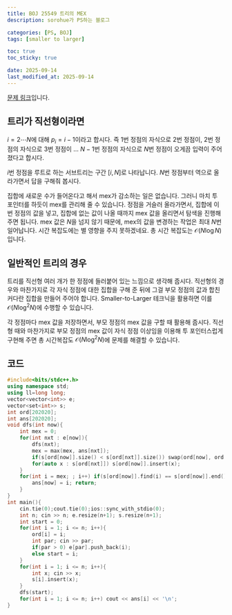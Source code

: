 ```yaml
---
title: BOJ 25549 트리의 MEX
description: sorohue가 PS하는 블로그

categories: [PS, BOJ]
tags: [smaller to larger]

toc: true
toc_sticky: true

date: 2025-09-14
last_modified_at: 2025-09-14
---
```


[문제 링크](https://boj.kr/25549)입니다.

## 트리가 직선형이라면

$i = 2 \cdots N$에 대해 $p_i = i-1$이라고 합시다. 즉 $1$번 정점의 자식으로 $2$번 정점이, $2$번 정점의 자식으로 $3$번 정점이 … $N-1$번 정점의 자식으로 $N$번 정점이 오게끔 입력이 주어졌다고 합시다.

$i$번 정점을 루트로 하는 서브트리는 구간 $[i, N]$로 나타납니다. $N$번 정점부터 역으로 올라가면서 답을 구해줘 봅시다.

집합에 새로운 수가 들어온다고 해서 mex가 감소하는 일은 없습니다. 그러니 마치 투 포인터를 하듯이 mex를 관리해 줄 수 있습니다. 정점을 거슬러 올라가면서, 집합에 이번 정점의 값을 넣고, 집합에 없는 값이 나올 때까지 mex 값을 올리면서 탐색을 진행해 주면 됩니다. mex 값은 $N$을 넘지 않기 때문에, mex의 값을 변경하는 작업은 최대 $N$번 일어납니다. 시간 복잡도에는 별 영향을 주지 못하겠네요. 총 시간 복잡도는 $\mathcal{O}(N \log N)$입니다.

## 일반적인 트리의 경우

트리를 직선형 여러 개가 한 정점에 들러붙어 있는 느낌으로 생각해 줍시다. 직선형의 경우와 마찬가지로 각 자식 정점에 대한 집합을 구해 준 뒤에 그걸 부모 정점의 값과 합친 커다란 집합을 만들어 주어야 합니다. Smaller-to-Larger 테크닉을 활용하면 이를 $\mathcal{O}(N \log ^2 N)$에 수행할 수 있습니다.

각 정점마다 mex 값을 저장하면서, 부모 정점의 mex 값을 구할 때 활용해 줍시다. 직선형 때와 마찬가지로 부모 정점의 mex 값이 자식 정점 이상임을 이용해 투 포인터스럽게 구현해 주면 총 시간복잡도 $\mathcal{O}(N \log ^2 N)$에 문제를 해결할 수 있습니다.

## 코드

```cpp
#include<bits/stdc++.h>
using namespace std;
using ll=long long;
vector<vector<int>> e;
vector<set<int>> s;
int ord[202020];
int ans[202020];
void dfs(int now){
    int mex = 0;
    for(int nxt : e[now]){
        dfs(nxt);
        mex = max(mex, ans[nxt]);
        if(s[ord[now]].size() < s[ord[nxt]].size()) swap(ord[now], ord[nxt]);
        for(auto x : s[ord[nxt]]) s[ord[now]].insert(x);
    }
    for(int i = mex; ; i++) if(s[ord[now]].find(i) == s[ord[now]].end()){
        ans[now] = i; return;
    }
}
int main(){
    cin.tie(0);cout.tie(0);ios::sync_with_stdio(0);
    int n; cin >> n; e.resize(n+1); s.resize(n+1);
    int start = 0;
    for(int i = 1; i <= n; i++){
        ord[i] = i;
        int par; cin >> par;
        if(par > 0) e[par].push_back(i);
        else start = i;
    }
    for(int i = 1; i <= n; i++){
        int x; cin >> x;
        s[i].insert(x);
    }
    dfs(start);
    for(int i = 1; i <= n; i++) cout << ans[i] << '\n';
}
```

